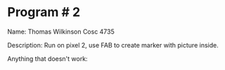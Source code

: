 # Program # 2
Name: Thomas Wilkinson 
Cosc 4735

Description:  Run on pixel 2, use FAB to create marker with picture inside. 

Anything that doesn't work:
